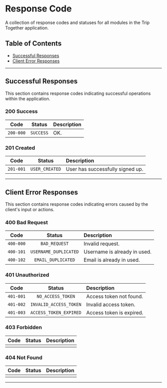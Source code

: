 # Response Code

A collection of response codes and statuses for all modules in the Trip Together application.

## Table of Contents

- [Successful Responses](#successful-responses)
- [Client Error Responses](#client-error-responses)

---

## Successful Responses

This section contains response codes indicating successful operations within the application.

### 200 Success

|   Code    |  Status   | Description |
|:---------:|:---------:|:------------|
| `200-000` | `SUCCESS` | OK.         |

### 201 Created

|   Code    |     Status     | Description                      |
|:---------:|:--------------:|:---------------------------------|
| `201-001` | `USER_CREATED` | User has successfully signed up. |

---

## Client Error Responses

This section contains response codes indicating errors caused by the client's input or actions.

### 400 Bad Request

|   Code    |        Status         | Description                  |
|:---------:|:---------------------:|:-----------------------------|
| `400-000` |     `BAD_REQUEST`     | Invalid request.             |
| `400-101` | `USERNAME_DUPLICATED` | Username is already in used. |
| `400-102` |  `EMAIL_DUPLICATED`   | Email is already in used.    |

### 401 Unauthorized

|   Code    |         Status         | Description              |
|:---------:|:----------------------:|:-------------------------|
| `401-001` |   `NO_ACCESS_TOKEN`    | Access token not found.  |
| `401-002` | `INVALID_ACCESS_TOKEN` | Invalid access token.    |
| `401-003` | `ACCESS_TOKEN_EXPIRED` | Access token is expired. |

### 403 Forbidden

|   Code    |        Status         | Description                  |
|:---------:|:---------------------:|:-----------------------------|
|           |                       |                              |

### 404 Not Found

|   Code    |        Status         | Description                  |
|:---------:|:---------------------:|:-----------------------------|
|           |                       |                              |

---